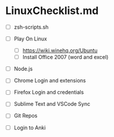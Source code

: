 # LinuxChecklist.md
- [ ] zsh-scripts.sh
- [ ] Play On Linux
	- [ ] https://wiki.winehq.org/Ubuntu
	- [ ] Install Office 2007 (word and excel)
- [ ] Node.js
- [ ] Chrome Login and extensions
- [ ] Firefox Login and credentials
- [ ] Sublime Text and VSCode Sync
- [ ] Git Repos
- [ ] Login to Anki

